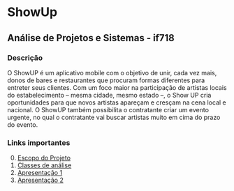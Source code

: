 # ShowUp
## Análise de Projetos e Sistemas - if718

### Descrição 

O ShowUP é um aplicativo mobile com o objetivo de unir, cada vez mais, donos de bares e restaurantes que procuram formas diferentes para entreter seus clientes. Com um foco maior na participação de artistas locais do estabelecimento – mesma cidade, mesmo estado –, o Show UP cria oportunidades para que novos artistas apareçam e cresçam na cena local e nacional. O ShowUP também possibilita o contratante criar um evento urgente, no qual o contratante vai buscar artistas muito em cima do prazo do evento.

### Links importantes

0. [Escopo do Projeto](https://docs.google.com/document/d/1k4yxqAWLsIMplRVY2CW9KlO6ZaoSB9z_K0jW6txS4Zo/edit?usp=sharing)
1. [Classes de análise](https://docs.google.com/document/d/1vihbGcCVOzsXOPbLnhtODg5TfIQ7gUJwQ1mtykDUJmM/edit?usp=sharing)
2. [Apresentação 1](https://docs.google.com/presentation/d/1K7iRQOxSKUvlEgEER8h-JIOn6g5KBM9SeKfNsCLqsEg/edit?usp=sharing)
3. [Apresentação 2](https://docs.google.com/presentation/d/101HMWbegzD81ogb3f1Tdyc_QZz-T1l9fzZhxlR0MB8I/edit?usp=sharing)
